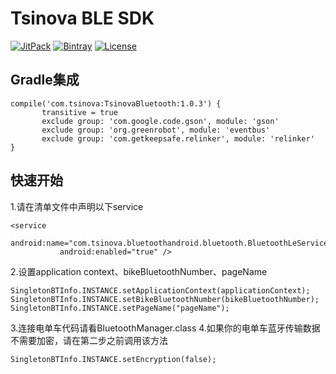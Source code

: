 


# Tsinova BLE SDK 

[![JitPack](https://jitpack.io/v/TsinovaTech/TsinovaBluetooth.svg)](https://jitpack.io/#TsinovaTech/TsinovaBluetooth)
[![Bintray](https://api.bintray.com/packages/warry19940712/maven/TsinovaBluetooth/images/download.svg)](https://bintray.com/warry19940712/maven/TsinovaBluetooth)
[![License](https://img.shields.io/github/license/TsinovaTech/tsinova-ble-sdk.svg)](https://github.com/TsinovaTech/tsinova-ble-sdk/blob/master/LICENSE)


## Gradle集成

 ``` 
 compile('com.tsinova:TsinovaBluetooth:1.0.3') {
        transitive = true
        exclude group: 'com.google.code.gson', module: 'gson'
        exclude group: 'org.greenrobot', module: 'eventbus'
        exclude group: 'com.getkeepsafe.relinker', module: 'relinker'
 } 
  ```
  
## 快速开始
1.请在清单文件中声明以下service
 ``` 
<service
            android:name="com.tsinova.bluetoothandroid.bluetooth.BluetoothLeService"
            android:enabled="true" />
``` 
2.设置application context、bikeBluetoothNumber、pageName
```
SingletonBTInfo.INSTANCE.setApplicationContext(applicationContext);
SingletonBTInfo.INSTANCE.setBikeBluetoothNumber(bikeBluetoothNumber);
SingletonBTInfo.INSTANCE.setPageName("pageName");
```
3.连接电单车代码请看BluetoothManager.class
4.如果你的电单车蓝牙传输数据不需要加密，请在第二步之前调用该方法
```
SingletonBTInfo.INSTANCE.setEncryption(false);
```





